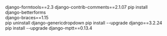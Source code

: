 django-formtools==2.3 
django-contrib-comments==2.1.07
pip install django-betterforms  
django-braces==1.15  
pip uninstall django-genericdropdown 
pip install --upgrade django==3.2.24
pip install --upgrade django-mptt==0.13.4
